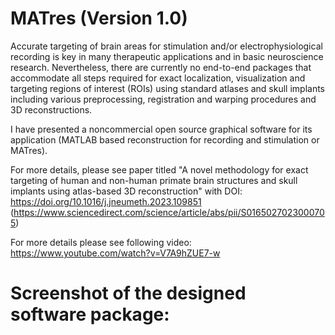 # MATres (Version 1.0)

Accurate targeting of brain areas for stimulation and/or electrophysiological recording is key in many therapeutic applications and in basic neuroscience research. Nevertheless, there are currently no end-to-end packages that accommodate all steps required for exact localization, visualization and targeting regions of interest (ROIs) using standard atlases and skull implants including various preprocessing, registration and warping procedures and 3D reconstructions. 


I have presented a noncommercial open source graphical software for its application (MATLAB based reconstruction for recording and stimulation or MATres).

For more details, please see paper titled "A novel methodology for exact targeting of human and non-human primate brain structures and skull implants using atlas-based 3D reconstruction" with DOI: https://doi.org/10.1016/j.jneumeth.2023.109851
(https://www.sciencedirect.com/science/article/abs/pii/S0165027023000705)

For more details please see following video:
https://www.youtube.com/watch?v=V7A9hZUE7-w



# Screenshot of the designed software package:


